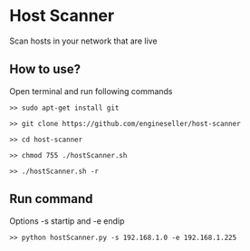 # Host Scanner
Scan hosts in your network that are live

## How to use?
Open terminal and run following commands
```
>> sudo apt-get install git
```
```
>> git clone https://github.com/engineseller/host-scanner
```
```
>> cd host-scanner
```
```
>> chmod 755 ./hostScanner.sh
```
```
>> ./hostScanner.sh -r
```

## Run command
Options -s startip and -e endip
```
>> python hostScanner.py -s 192.168.1.0 -e 192.168.1.225
```
